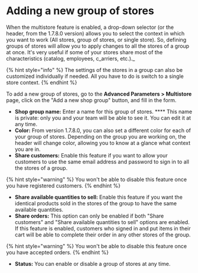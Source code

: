 # Adding a new group of stores

When the multistore feature is enabled, a drop-down selector (or the header, from the 1.7.8.0 version) allows you to select the context in which you want to work (All stores, group of stores, or single store). So, defining groups of stores will allow you to apply changes to all the stores of a group at once. It's very useful if some of your stores share most of the characteristics (catalog, employees, c_arriers, etc.)._&#x20;

{% hint style="info" %}
The settings of the stores in a group can also be customized individually if needed. All you have to do is switch to a single store context. &#x20;
{% endhint %}

To add a new group of stores, go to the **Advanced Parameters > Multistore** page, click on the "Add a new shop group" button, and fill in the form.

* **Shop group name:** Enter a name for this group of stores. **** This name is private: only you and your team will be able to see it. You can edit it at any time.
* **Color:** From version 1.7.8.0, you can also set a different color for each of your group of stores. Depending on the group you are working on, the header will change color, allowing you to know at a glance what context you are in.
* **Share customers:** Enable this feature if you want to allow your customers to use the same email address and password to sign in to all the stores of a group.

{% hint style="warning" %}
You won't be able to disable this feature once you have registered customers.&#x20;
{% endhint %}

* **Share available quantities to sell:** Enable this feature if you want the identical products sold in the stores of the group to have the same available quantities.&#x20;
* **Share orders:** This option can only be enabled if both "Share customers" and "Share available quantities to sell" options are enabled. If this feature is enabled, customers who signed in and put items in their cart will be able to complete their order in any other stores of the group.

{% hint style="warning" %}
You won't be able to disable this feature once you have accepted orders.&#x20;
{% endhint %}

* **Status:** You can enable or disable a group of stores at any time.
